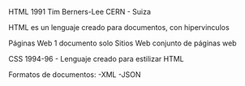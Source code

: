 HTML
1991 Tim Berners-Lee
CERN - Suiza

HTML es un lenguaje creado para documentos, con hipervinculos

Páginas Web 1 documento solo
Sitios Web conjunto de páginas web

CSS
1994-96 - Lenguaje creado para estilizar HTML

Formatos de documentos:
-XML
-JSON
